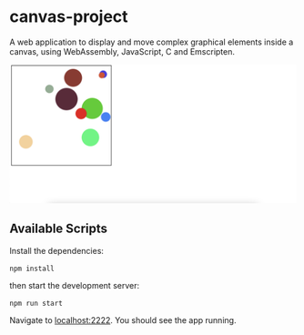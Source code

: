 # canvas-project

A web application to display and move complex graphical elements inside a canvas, using WebAssembly, JavaScript, C and Emscripten.

<p align="center">
  <img src="https://github.com/federicobaldini/canvas-project/blob/master/application.png" alt="application" />
</p>

## Available Scripts

Install the dependencies:

```
npm install
```

then start the development server:

```
npm run start
```

Navigate to [localhost:2222](http://localhost:2222). You should see the app running.

